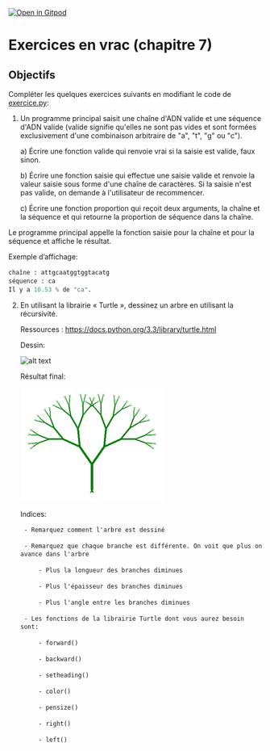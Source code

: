 [![Open in Gitpod](https://gitpod.io/button/open-in-gitpod.svg)](https://gitpod-redirect-0.herokuapp.com/)

# Exercices en vrac (chapitre 7)

## Objectifs

Compléter les quelques exercices suivants en modifiant le code de [exercice.py](exercice.py):

1. Un programme principal saisit une chaîne d'ADN valide et une séquence d'ADN valide (valide signifie qu'elles ne sont pas vides et sont formées exclusivement d'une combinaison arbitraire de "a", "t", "g" ou "c"). 
    
    a) Écrire une fonction valide qui renvoie vrai si la saisie est valide, faux sinon.
    
    b) Écrire une fonction saisie qui effectue une saisie valide et renvoie la valeur saisie sous forme d'une chaîne de caractères. Si la saisie n'est pas valide, on demande à l'utilisateur de recommencer.
    
    c) Écrire une fonction proportion qui reçoit deux arguments, la chaîne et la séquence et qui retourne la proportion de séquence dans la chaîne.

Le programme principal appelle la fonction saisie pour la chaîne et pour la séquence et affiche le résultat.

Exemple d’affichage:
```python
chaîne : attgcaatggtggtacatg
séquence : ca
Il y a 10.53 % de "ca".
```

2. En utilisant la librairie « Turtle », dessinez un arbre en utilisant la récursivité.
    
    Ressources : https://docs.python.org/3.3/library/turtle.html
   
    Dessin:

    ![alt text](tree.gif)

    Résultat final:

    ![alt text](tree.png)

    Indices:

        - Remarquez comment l'arbre est dessiné

        - Remarquez que chaque branche est différente. On voit que plus on avance dans l'arbre

            - Plus la longueur des branches diminues

            - Plus l'épaisseur des branches diminues

            - Plus l'angle entre les branches diminues

        - Les fonctions de la librairie Turtle dont vous aurez besoin sont:

            - forward()

            - backward()

            - setheading()

            - color()

            - pensize()

            - right()

            - left()


